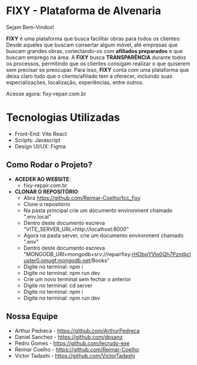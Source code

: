# FIXY - Plataforma de Alvenaria
 
Sejam Bem-Vindos!
 
**FIXY** é uma plataforma que busca facilitar obras para todos os clientes: Desde aqueles que buscam consertar algum móvel, até empresas que buscam grandes obras, conectando-os com **afiliados preparados** e que buscam emprego na área.
A **FIXY** busca **TRANSPARÊNCIA** durante todos os processos, permitindo que os clientes consigam realizar o que quiserem sem precisar se preocupar. Para isso, **FIXY** conta com uma plataforma que deixa claro tudo que o cliente/afiliado tem a oferecer, incluindo  suas especializações, localização, experiências, entre outros.
 
Acesse agora: fixy-repair.com.br
 
# Tecnologias Utilizadas
 
- Front-End: Vite React
- Scripts: Javascript
- Design UI/UX: Figma
 
## Como Rodar o Projeto?
 
- **ACEDER AO WEBSITE**:
	- fixy-repair.com.br
- **CLONAR O REPOSITÓRIO**:
	- Abra https://github.com/Reimar-Coelho/tcc_fixy
	- Clone o repositório
  - Na pasta principal crie um documento environment chamado ".env.local"
  - Dentro deste documento escreva "VITE_SERVER_URL=http://localhost:8000"
  - Agora na pasta server, crie um documento environment chamado ".env"
  - Dentro deste documento escreva "MONGODB_URI=mongodb+srv://repairfixy:rHObqYVlo0Qh7Pzn@cluster0.omugf.mongodb.net/Books"
  - Digite no terminal: npm i
  - Digite no terminal: npm run dev
  - Crie um novo terminal sem fechar o anterior
  - Digite no terminal: cd server
  - Digite no terminal: npm i
  - Digite no terminal: npm run dev
 
## Nossa Equipe
 
- Arthur Pedreca - https://github.com/ArthurPedreca
- Daniel Sanchez - https://github.com/dpsanz
- Pedro Gomes - https://github.com/lecrudo-exe
- Reimar Coelho - https://github.com/Reimar-Coelho
- Victor Tadashi - https://github.com/VictorTadashi
